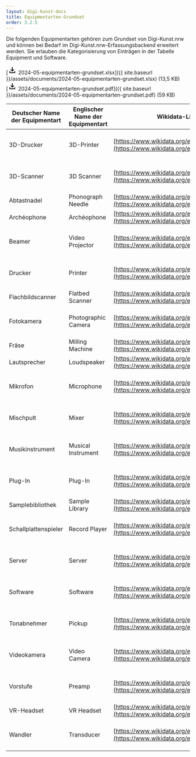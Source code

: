 ```yaml
---
layout: digi-kunst-docs
title: Equipmentarten-Grundset
order: 3.2.5
---
```


Die folgenden Equipmentarten gehören zum Grundset von Digi-Kunst.nrw und können bei Bedarf im Digi-Kunst.nrw-Erfassungsbackend erweitert werden. Sie erlauben die Kategorisierung von Einträgen in der Tabelle Equipment und Software.


[<svg class="download-icon" xmlns="http://www.w3.org/2000/svg" height="24" viewBox="0 -960 960 960" width="24"><path d="M480-320 280-520l56-58 104 104v-326h80v326l104-104 56 58-200 200ZM240-160q-33 0-56.5-23.5T160-240v-120h80v120h480v-120h80v120q0 33-23.5 56.5T720-160H240Z"/></svg> 2024-05-equipmentarten-grundset.xlsx]({{ site.baseurl }}/assets/documents/2024-05-equipmentarten-grundset.xlsx) (13,5 KB)  
[<svg class="download-icon" xmlns="http://www.w3.org/2000/svg" height="24" viewBox="0 -960 960 960" width="24"><path d="M480-320 280-520l56-58 104 104v-326h80v326l104-104 56 58-200 200ZM240-160q-33 0-56.5-23.5T160-240v-120h80v120h480v-120h80v120q0 33-23.5 56.5T720-160H240Z"/></svg> 2024-05-equipmentarten-grundset.pdf]({{ site.baseurl }}/assets/documents/2024-05-equipmentarten-grundset.pdf) (59 KB)

| Deutscher Name der Equipmentart | Englischer Name der Equipmentart | Wikidata-Link | GND-Link | AAT-Link |
| ------------- | ------------- | ------------- | ------------- | ------------- |
| 3D-Drucker | 3D-Printer | [https://www.wikidata.org/entity/Q3834994](https://www.wikidata.org/entity/Q3834994) | [https://d-nb.info/gnd/1051019354](https://d-nb.info/gnd/1051019354) | [https://vocab.getty.edu/aat/300391466](https://vocab.getty.edu/aat/300391466) |
| 3D-Scanner | 3D Scanner | [https://www.wikidata.org/entity/Q1775257](https://www.wikidata.org/entity/Q1775257) |[https://d-nb.info/gnd/7704418-6](https://d-nb.info/gnd/7704418-6) | |
| Abtastnadel | Phonograph Needle | [https://www.wikidata.org/entity/Q10923110](https://www.wikidata.org/entity/Q10923110) | | [https://vocab.getty.edu/aat/300374973](https://vocab.getty.edu/aat/300374973) |
| Archéophone | Archéophone | [https://www.wikidata.org/entity/Q2860627](https://www.wikidata.org/entity/Q2860627) | | |
| Beamer | Video Projector | [https://www.wikidata.org/entity/Q275568](https://www.wikidata.org/entity/Q275568) |[https://d-nb.info/gnd/4726555-3](https://d-nb.info/gnd/4726555-3) | |	
| Drucker | Printer | [https://www.wikidata.org/entity/Q82](https://www.wikidata.org/entity/Q82) | [https://d-nb.info/gnd/4013091-5](https://d-nb.info/gnd/4013091-5) | [https://vocab.getty.edu/aat/300024535](https://vocab.getty.edu/aat/300024535) |
| Flachbildscanner | Flatbed Scanner | [https://www.wikidata.org/entity/Q82744](https://www.wikidata.org/entity/Q82744) | | |
| Fotokamera | Photographic Camera | [https://www.wikidata.org/entity/Q15328](https://www.wikidata.org/entity/Q15328) | [https://d-nb.info/gnd/4045869-6](https://d-nb.info/gnd/4045869-6) | [https://vocab.getty.edu/aat/300022636](https://vocab.getty.edu/aat/300022636) |
| Fräse | Milling Machine | [https://www.wikidata.org/entity/Q623106](https://www.wikidata.org/entity/Q623106) | | [https://vocab.getty.edu/aat/300024721](https://vocab.getty.edu/aat/300024721) |
| Lautsprecher | Loudspeaker | [https://www.wikidata.org/entity/Q570](https://www.wikidata.org/entity/Q570) | |[https://vocab.getty.edu/aat/300250653](https://vocab.getty.edu/aat/300250653)
| Mikrofon | Microphone | [https://www.wikidata.org/entity/Q46384](https://www.wikidata.org/entity/Q46384) | [https://d-nb.info/gnd/4139330-2](https://d-nb.info/gnd/4139330-2) | [https://vocab.getty.edu/aat/300266322](https://vocab.getty.edu/aat/300266322) |
| Mischpult | Mixer | [https://www.wikidata.org/entity/Q654117](https://www.wikidata.org/entity/Q654117) | [https://d-nb.info/gnd/4039545-5](https://d-nb.info/gnd/4039545-5) | [https://vocab.getty.edu/aat/300420468](https://vocab.getty.edu/aat/300420468) |
| Musikinstrument | Musical Instrument | [https://www.wikidata.org/entity/Q34379](https://www.wikidata.org/entity/Q34379) | [https://d-nb.info/gnd/4040851-6](https://d-nb.info/gnd/4040851-6) |  [https://vocab.getty.edu/aat/300041620](https://vocab.getty.edu/aat/300041620) |
| Plug-In | Plug-In | [https://www.wikidata.org/entity/Q184148](https://www.wikidata.org/entity/Q184148) | [https://d-nb.info/gnd/4753748-6](https://d-nb.info/gnd/4753748-6) | |
| Samplebibliothek | Sample Library | [https://www.wikidata.org/entity/Q7410139](https://www.wikidata.org/entity/Q7410139) | | |
| Schallplattenspieler | Record Player | [https://www.wikidata.org/entity/Q17591720](https://www.wikidata.org/entity/Q17591720) | [https://d-nb.info/gnd/4174890-6](https://d-nb.info/gnd/4174890-6) | [https://vocab.getty.edu/aat/300310108](https://vocab.getty.edu/aat/300310108) |
| Server | Server | [https://www.wikidata.org/entity/Q44127](https://www.wikidata.org/entity/Q44127) | [https://d-nb.info/gnd/4209324-7](https://d-nb.info/gnd/4209324-7) | [https://vocab.getty.edu/aat/300266043](https://vocab.getty.edu/aat/300266043) |
| Software | Software | [https://www.wikidata.org/entity/Q7397](https://www.wikidata.org/entity/Q7397) | [https://d-nb.info/gnd/4055382-6](https://d-nb.info/gnd/4055382-6) | [https://vocab.getty.edu/aat/300028566](https://vocab.getty.edu/aat/300028566) |
| Tonabnehmer | Pickup | [https://www.wikidata.org/entity/Q572648](https://www.wikidata.org/entity/Q572648) | [https://d-nb.info/gnd/4185653-3](https://d-nb.info/gnd/4185653-3) | [https://vocab.getty.edu/aat/300421687](https://vocab.getty.edu/aat/300421687) |
| Videokamera | Video Camera | [https://www.wikidata.org/entity/Q313614](https://www.wikidata.org/entity/Q313614) | [https://d-nb.info/gnd/4136080-1](https://d-nb.info/gnd/4136080-1) | [https://vocab.getty.edu/aat/300263898](https://vocab.getty.edu/aat/300263898) |
| Vorstufe | Preamp | [https://www.wikidata.org/entity/Q399804](https://www.wikidata.org/entity/Q399804) | [https://d-nb.info/gnd/4454584-8](https://d-nb.info/gnd/4454584-8) | |
| VR-Headset | VR Headset | [https://www.wikidata.org/entity/Q19600329](https://www.wikidata.org/entity/Q19600329) | | |
| Wandler | Transducer | [https://www.wikidata.org/entity/Q215928](https://www.wikidata.org/entity/Q215928) | [https://d-nb.info/gnd/4064541-1](https://d-nb.info/gnd/4064541-1) | [https://vocab.getty.edu/aat/300264909](https://vocab.getty.edu/aat/300264909) |
